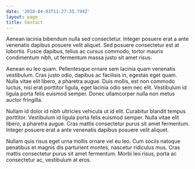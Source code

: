```yaml
---
date: '2018-04-03T11:27:35.794Z'
layout: page
title: Contact
---
```

Aenean lacinia bibendum nulla sed consectetur. Integer posuere erat a ante venenatis dapibus posuere velit aliquet. Sed posuere consectetur est at lobortis. Fusce dapibus, tellus ac cursus commodo, tortor mauris condimentum nibh, ut fermentum massa justo sit amet risus.

Aenean eu leo quam. Pellentesque ornare sem lacinia quam venenatis vestibulum. Cras justo odio, dapibus ac facilisis in, egestas eget quam. Nulla vitae elit libero, a pharetra augue. Duis mollis, est non commodo luctus, nisi erat porttitor ligula, eget lacinia odio sem nec elit. Vestibulum id ligula porta felis euismod semper. Donec ullamcorper nulla non metus auctor fringilla.

Nullam id dolor id nibh ultricies vehicula ut id elit. Curabitur blandit tempus porttitor. Vestibulum id ligula porta felis euismod semper. Nulla vitae elit libero, a pharetra augue. Cras mattis consectetur purus sit amet fermentum. Integer posuere erat a ante venenatis dapibus posuere velit aliquet.

Nullam quis risus eget urna mollis ornare vel eu leo. Cum sociis natoque penatibus et magnis dis parturient montes, nascetur ridiculus mus. Cras mattis consectetur purus sit amet fermentum. Morbi leo risus, porta ac consectetur ac, vestibulum at eros.